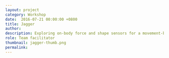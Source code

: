 ```yaml
---
layout: project
category: Workshop
date:  2016-07-21 00:00:00 +0800
title: Jagger
author:
description: Exploring on-body force and shape sensors for a movement-based musical listening experience at student-organized OpenHCI 2016 workshop.
role: Team facilitator
thumbnail: jagger-thumb.png
permalink:
---
```

